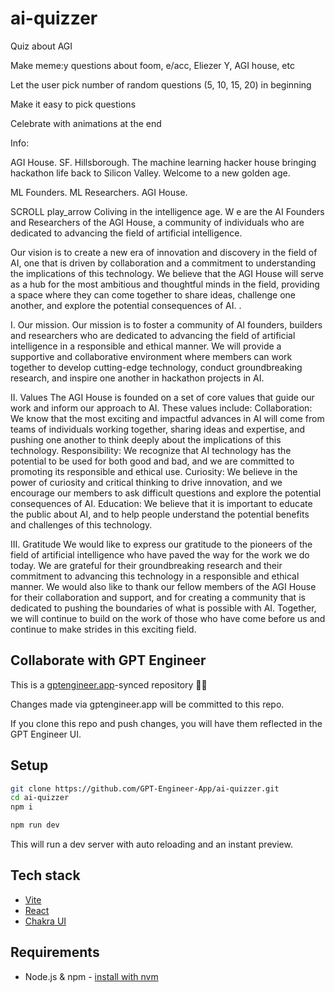 # ai-quizzer

Quiz about AGI 

Make meme:y questions about foom, e/acc, Eliezer Y, AGI house, etc

Let the user pick number of random questions (5, 10, 15, 20) in beginning

Make it easy to pick questions

Celebrate with animations at the end


Info:

AGI House.
SF. Hillsborough.
The machine learning hacker house bringing hackathon life back to Silicon
Valley. Welcome to a new golden age.

ML Founders. ML Researchers. AGI House.

 
SCROLL
play_arrow
Coliving in the
intelligence age.
W
e are the AI Founders and Researchers of the AGI
House, a community of individuals who are
dedicated to advancing the field of artificial
intelligence.

Our vision is to create a new era of innovation and discovery in
the field of AI, one that is driven by collaboration and a
commitment to understanding the implications of this
technology. We believe that the AGI House will serve as a hub for
the most ambitious and thoughtful minds in the field, providing a
space where they can come together to share ideas, challenge
one another, and explore the potential consequences of AI. .

I.
Our mission.
Our mission is to foster a community of AI founders, builders and
researchers who are dedicated to advancing the field of artificial
intelligence in a responsible and ethical manner. We will provide
a supportive and collaborative environment where members can
work together to develop cutting-edge technology, conduct
groundbreaking research, and inspire one another in hackathon
projects in AI.

II.
Values
The AGI House is founded on a set of core values that guide our
work and inform our approach to AI. These values include:
Collaboration: We know that the most exciting and impactful
advances in AI will come from teams of individuals working
together, sharing ideas and expertise, and pushing one another to
think deeply about the implications of this technology.
Responsibility: We recognize that AI technology has the potential
to be used for both good and bad, and we are committed to
promoting its responsible and ethical use. Curiosity: We believe
in the power of curiosity and critical thinking to drive innovation,
and we encourage our members to ask difficult questions and
explore the potential consequences of AI. Education: We believe
that it is important to educate the public about AI, and to help
people understand the potential benefits and challenges of this
technology.

III.
Gratitude
We would like to express our gratitude to the pioneers of the
field of artificial intelligence who have paved the way for the
work we do today. We are grateful for their groundbreaking
research and their commitment to advancing this technology in a
responsible and ethical manner. We would also like to thank our
fellow members of the AGI House for their collaboration and
support, and for creating a community that is dedicated to
pushing the boundaries of what is possible with AI. Together, we
will continue to build on the work of those who have come
before us and continue to make strides in this exciting field.

## Collaborate with GPT Engineer

This is a [gptengineer.app](https://gptengineer.app)-synced repository 🌟🤖

Changes made via gptengineer.app will be committed to this repo.

If you clone this repo and push changes, you will have them reflected in the GPT Engineer UI.

## Setup

```sh
git clone https://github.com/GPT-Engineer-App/ai-quizzer.git
cd ai-quizzer
npm i
```

```sh
npm run dev
```

This will run a dev server with auto reloading and an instant preview.

## Tech stack

- [Vite](https://vitejs.dev/)
- [React](https://react.dev/)
- [Chakra UI](https://chakra-ui.com/)

## Requirements

- Node.js & npm - [install with nvm](https://github.com/nvm-sh/nvm#installing-and-updating)
